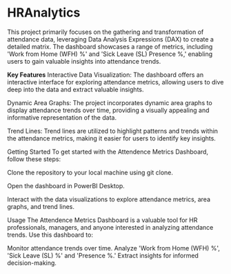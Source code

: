 # HRAnalytics

This project primarily focuses on the gathering and transformation of attendance data, leveraging Data Analysis Expressions (DAX) to create a detailed matrix. The dashboard showcases a range of metrics, including 'Work from Home (WFH) %' and 'Sick Leave (SL) Presence %,' enabling users to gain valuable insights into attendance trends.

**Key Features**
Interactive Data Visualization: The dashboard offers an interactive interface for exploring attendance metrics, allowing users to dive deep into the data and extract valuable insights.

Dynamic Area Graphs: The project incorporates dynamic area graphs to display attendance trends over time, providing a visually appealing and informative representation of the data.

Trend Lines: Trend lines are utilized to highlight patterns and trends within the attendance metrics, making it easier for users to identify key insights.

Getting Started
To get started with the Attendence Metrics Dashboard, follow these steps:

Clone the repository to your local machine using git clone.

Open the dashboard in PowerBI Desktop.

Interact with the data visualizations to explore attendance metrics, area graphs, and trend lines.

Usage
The Attendence Metrics Dashboard is a valuable tool for HR professionals, managers, and anyone interested in analyzing attendance trends. Use this dashboard to:

Monitor attendance trends over time.
Analyze 'Work from Home (WFH) %', 'Sick Leave (SL) %' and 'Presence %.'
Extract insights for informed decision-making.
